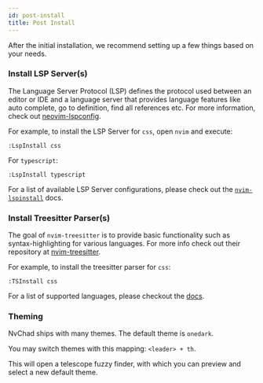```yaml
---
id: post-install
title: Post Install
---
```


After the initial installation, we recommend setting up a few things based on your needs.

### Install LSP Server(s)

The Language Server Protocol (LSP) defines the protocol used between an editor or IDE and a language server that provides language features like auto complete, go to definition, find all references etc. For more information, check out [neovim-lspconfig](https://github.com/neovim/nvim-lspconfig).

For example, to install the LSP Server for `css`, open `nvim` and execute:

```shell
:LspInstall css 
```

For `typescript`:

```shell
:LspInstall typescript
```

For a list of available LSP Server configurations, please check out the [`nvim-lspinstall`](https://github.com/kabouzeid/nvim-lspinstall) docs.

### Install Treesitter Parser(s)

The goal of `nvim-treesitter` is to provide basic functionality such as syntax-highlighting for various languages. For more info check out their repository at [nvim-treesitter](https://github.com/nvim-treesitter/nvim-treesitter).

For example, to install the treesitter parser for `css`: 

```shell
:TSInstall css
```

For a list of supported languages, please checkout the [docs](https://github.com/nvim-treesitter/nvim-treesitter#supported-languages).

### Theming

NvChad ships with many themes. The default theme is `onedark`.

You may switch themes with this mapping: `<leader> + th`.

This will open a telescope fuzzy finder, with which you can preview and select a new default theme.

